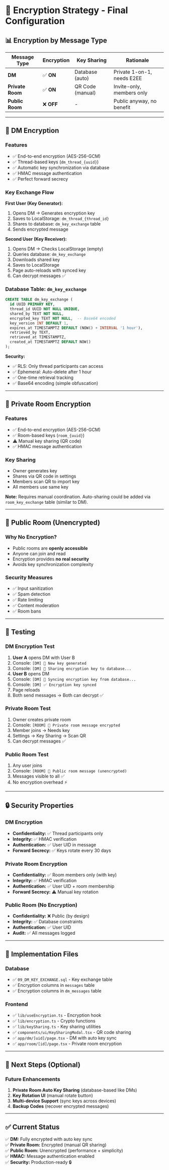 # 🔐 Encryption Strategy - Final Configuration

## 📊 Encryption by Message Type

| Message Type | Encryption | Key Sharing | Rationale |
|-------------|-----------|-------------|-----------|
| **DM** | ✅ **ON** | Database (auto) | Private 1-on-1, needs E2EE |
| **Private Room** | ✅ **ON** | QR Code (manual) | Invite-only, members only |
| **Public Room** | ❌ **OFF** | - | Public anyway, no benefit |

---

## 🔐 DM Encryption

### Features
- ✅ End-to-end encryption (AES-256-GCM)
- ✅ Thread-based keys (`dm_thread_{uuid}`)
- ✅ Automatic key synchronization via database
- ✅ HMAC message authentication
- ✅ Perfect forward secrecy

### Key Exchange Flow

**First User (Key Generator):**
1. Opens DM → Generates encryption key
2. Saves to LocalStorage: `dm_thread_{thread_id}`
3. Shares to database: `dm_key_exchange` table
4. Sends encrypted message

**Second User (Key Receiver):**
1. Opens DM → Checks LocalStorage (empty)
2. Queries database: `dm_key_exchange`
3. Downloads shared key
4. Saves to LocalStorage
5. Page auto-reloads with synced key
6. Can decrypt messages ✅

### Database Table: `dm_key_exchange`

```sql
CREATE TABLE dm_key_exchange (
  id UUID PRIMARY KEY,
  thread_id UUID NOT NULL UNIQUE,
  shared_by TEXT NOT NULL,
  encrypted_key TEXT NOT NULL,  -- Base64 encoded
  key_version INT DEFAULT 1,
  expires_at TIMESTAMPTZ DEFAULT (NOW() + INTERVAL '1 hour'),
  retrieved_by TEXT,
  retrieved_at TIMESTAMPTZ,
  created_at TIMESTAMPTZ DEFAULT NOW()
);
```

**Security:**
- ✅ RLS: Only thread participants can access
- ✅ Ephemeral: Auto-delete after 1 hour
- ✅ One-time retrieval tracking
- ✅ Base64 encoding (simple obfuscation)

---

## 🔐 Private Room Encryption

### Features
- ✅ End-to-end encryption (AES-256-GCM)
- ✅ Room-based keys (`room_{uuid}`)
- ⚠️ Manual key sharing (QR code)
- ✅ HMAC message authentication

### Key Sharing
- Owner generates key
- Shares via QR code in settings
- Members scan QR to import key
- All members use same key

**Note:** Requires manual coordination. Auto-sharing could be added via `room_key_exchange` table (similar to DM).

---

## 📢 Public Room (Unencrypted)

### Why No Encryption?
- Public rooms are **openly accessible**
- Anyone can join and read
- Encryption provides **no real security**
- Avoids key synchronization complexity

### Security Measures
- ✅ Input sanitization
- ✅ Spam detection
- ✅ Rate limiting
- ✅ Content moderation
- ✅ Room bans

---

## 🧪 Testing

### DM Encryption Test
1. **User A** opens DM with User B
2. Console: `[DM] 🔑 New key generated`
3. Console: `[DM] 🔐 Sharing encryption key to database...`
4. **User B** opens DM
5. Console: `[DM] 🔄 Syncing encryption key from database...`
6. Console: `[DM] ✅ Encryption key synced`
7. Page reloads
8. Both send messages → Both can decrypt ✅

### Private Room Test
1. Owner creates private room
2. Console: `[ROOM] 🔐 Private room message encrypted`
3. Member joins → Needs key
4. Settings → Key Sharing → Scan QR
5. Can decrypt messages ✅

### Public Room Test
1. Any user joins
2. Console: `[ROOM] 📢 Public room message (unencrypted)`
3. Messages visible to all ✅
4. No encryption overhead ⚡

---

## 🔒 Security Properties

### DM Encryption
- **Confidentiality:** ✅ Thread participants only
- **Integrity:** ✅ HMAC verification
- **Authentication:** ✅ User UID in message
- **Forward Secrecy:** ✅ Keys rotate every 30 days

### Private Room Encryption
- **Confidentiality:** ✅ Room members only (with key)
- **Integrity:** ✅ HMAC verification
- **Authentication:** ✅ User UID + room membership
- **Forward Secrecy:** ⚠️ Manual key rotation

### Public Room (No Encryption)
- **Confidentiality:** ❌ Public (by design)
- **Integrity:** ✅ Database constraints
- **Authentication:** ✅ User UID
- **Audit:** ✅ All messages logged

---

## 📝 Implementation Files

### Database
- ✅ `09_DM_KEY_EXCHANGE.sql` - Key exchange table
- ✅ Encryption columns in `messages` table
- ✅ Encryption columns in `dm_messages` table

### Frontend
- ✅ `lib/useEncryption.ts` - Encryption hook
- ✅ `lib/encryption.ts` - Crypto functions
- ✅ `lib/keySharing.ts` - Key sharing utilities
- ✅ `components/ui/KeySharingModal.tsx` - QR code sharing
- ✅ `app/dm/[uid]/page.tsx` - DM with auto key sync
- ✅ `app/room/[id]/page.tsx` - Private room encryption

---

## 🎯 Next Steps (Optional)

### Future Enhancements
1. **Private Room Auto Key Sharing** (database-based like DMs)
2. **Key Rotation UI** (manual rotate button)
3. **Multi-device Support** (sync keys across devices)
4. **Backup Codes** (recover encrypted messages)

---

## ✅ Current Status

✅ **DM:** Fully encrypted with auto key sync  
✅ **Private Room:** Encrypted (manual QR sharing)  
✅ **Public Room:** Unencrypted (performance + simplicity)  
✅ **HMAC:** Message authentication enabled  
✅ **Security:** Production-ready 🔒




